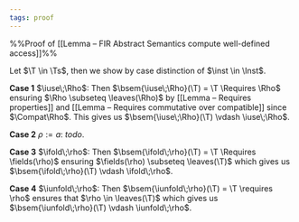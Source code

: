 ```yaml
---
tags: proof
---
```


%%Proof of [[Lemma – FIR Abstract Semantics compute well-defined access]]%%

Let $\T \in \Ts$, then we show by case distinction of $\inst \in \Inst$.

**Case 1** $\iuse\;\Rho$: Then $\bsem{\iuse\;\Rho}(\T) = \T \Requires \Rho$ ensuring $\Rho \subseteq \leaves(\Rho)$ by [[Lemma – Requires properties]] and [[Lemma – Requires commutative over compatible]] since $\Compat\Rho$. This gives us $\bsem{\iuse\;\Rho}(\T) \vdash \iuse\;\Rho$.

**Case 2** $\rho := a$: _todo_.

**Case 3** $\ifold\;\rho$:  Then $\bsem{\ifold\;\rho}(\T) = \T \Requires \fields(\rho)$ ensuring $\fields(\rho) \subseteq \leaves(\T)$ which gives us $\bsem{\ifold\;\rho}(\T) \vdash \ifold\;\rho$.

**Case 4** $\iunfold\;\rho$: Then $\bsem{\iunfold\;\rho}(\T) = \T \requires \rho$ ensures that $\rho \in \leaves(\T)$ which gives us $\bsem{\iunfold\;\rho}(\T) \vdash \iunfold\;\rho$.